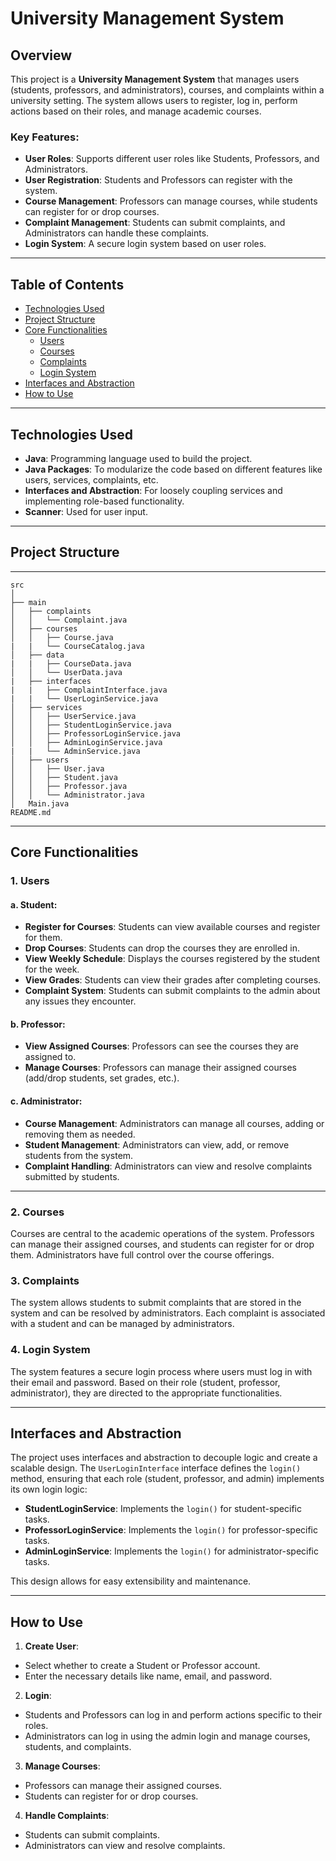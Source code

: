 # University Management System

## Overview

This project is a **University Management System** that manages users (students, professors, and administrators), courses, and complaints within a university setting. The system allows users to register, log in, perform actions based on their roles, and manage academic courses.

### Key Features:
- **User Roles**: Supports different user roles like Students, Professors, and Administrators.
- **User Registration**: Students and Professors can register with the system.
- **Course Management**: Professors can manage courses, while students can register for or drop courses.
- **Complaint Management**: Students can submit complaints, and Administrators can handle these complaints.
- **Login System**: A secure login system based on user roles.

---

## Table of Contents

- [Technologies Used](#technologies-used)
- [Project Structure](#project-structure)
- [Core Functionalities](#core-functionalities)
    - [Users](#users)
    - [Courses](#courses)
    - [Complaints](#complaints)
    - [Login System](#login-system)
- [Interfaces and Abstraction](#interfaces-and-abstraction)
- [How to Use](#how-to-use)

---

## Technologies Used

- **Java**: Programming language used to build the project.
- **Java Packages**: To modularize the code based on different features like users, services, complaints, etc.
- **Interfaces and Abstraction**: For loosely coupling services and implementing role-based functionality.
- **Scanner**: Used for user input.

---

## Project Structure

---
```
src
│
├── main
│   ├── complaints
│   │   └── Complaint.java       
│   ├── courses
│   │   ├── Course.java         
|   |   └── CourseCatalog.java   
│   ├── data
|   |   ├── CourseData.java
│   │   └── UserData.java  
|   ├── interfaces   
|   |   ├── ComplaintInterface.java  
|   |   └── UserLoginService.java  
│   ├── services
│   │   ├── UserService.java     
│   │   ├── StudentLoginService.java  
│   │   ├── ProfessorLoginService.java  
│   │   ├── AdminLoginService.java   
|   |   └── AdminService.java 
│   ├── users
│   │   ├── User.java            
│   │   ├── Student.java         
│   │   ├── Professor.java       
│   │   └── Administrator.java   
│   Main.java
README.md                    
```
---

## Core Functionalities

### 1. Users

#### a. Student:
- **Register for Courses**: Students can view available courses and register for them.
- **Drop Courses**: Students can drop the courses they are enrolled in.
- **View Weekly Schedule**: Displays the courses registered by the student for the week.
- **View Grades**: Students can view their grades after completing courses.
- **Complaint System**: Students can submit complaints to the admin about any issues they encounter.

#### b. Professor:
- **View Assigned Courses**: Professors can see the courses they are assigned to.
- **Manage Courses**: Professors can manage their assigned courses (add/drop students, set grades, etc.).

#### c. Administrator:
- **Course Management**: Administrators can manage all courses, adding or removing them as needed.
- **Student Management**: Administrators can view, add, or remove students from the system.
- **Complaint Handling**: Administrators can view and resolve complaints submitted by students.

---

### 2. Courses
Courses are central to the academic operations of the system. Professors can manage their assigned courses, and students can register for or drop them. Administrators have full control over the course offerings.

### 3. Complaints
The system allows students to submit complaints that are stored in the system and can be resolved by administrators. Each complaint is associated with a student and can be managed by administrators.

### 4. Login System
The system features a secure login process where users must log in with their email and password. Based on their role (student, professor, administrator), they are directed to the appropriate functionalities.

---

## Interfaces and Abstraction

The project uses interfaces and abstraction to decouple logic and create a scalable design. The `UserLoginInterface` interface defines the `login()` method, ensuring that each role (student, professor, and admin) implements its own login logic:

- **StudentLoginService**: Implements the `login()` for student-specific tasks.
- **ProfessorLoginService**: Implements the `login()` for professor-specific tasks.
- **AdminLoginService**: Implements the `login()` for administrator-specific tasks.

This design allows for easy extensibility and maintenance.

---

## How to Use

1. **Create User**:
- Select whether to create a Student or Professor account.
- Enter the necessary details like name, email, and password.

2. **Login**:
- Students and Professors can log in and perform actions specific to their roles.
- Administrators can log in using the admin login and manage courses, students, and complaints.

3. **Manage Courses**:
- Professors can manage their assigned courses.
- Students can register for or drop courses.

4. **Handle Complaints**:
- Students can submit complaints.
- Administrators can view and resolve complaints.

